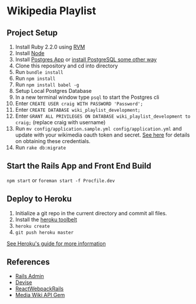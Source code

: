 # Wikipedia Playlist

## Project Setup

1. Install Ruby 2.2.0 using [RVM](https://rvm.io/rvm/install)
2. Install [Node](https://nodejs.org/en/)
3. Install [Postgres App](http://postgresapp.com/) or [install PostgreSQL some other way](http://www.postgresql.org/download/)
4. Clone this repository and cd into directory
5. Run `bundle install`
6. Run `npm install`
7. Run `npm install babel -g`
8. Setup Local Postgres Database
  1. In a new terminal window type `psql` to start the Postgres cli
  2. Enter `CREATE USER craig WITH PASSWORD 'Password';`
  3. Enter `CREATE DATABASE wiki_playlist_development;`
  4. Enter `GRANT ALL PRIVILEGES ON DATABASE wiki_playlist_development to craig;` (replace craig with username)
9. Run `mv config/application.sample.yml config/application.yml` and update with your wikimedia oauth token and secret. [See here](https://github.com/WikiEducationFoundation/WikiEduDashboard/blob/master/docs/oauth.md) for details on obtaining these credentials.
10. Run `rake db:migrate`


## Start the Rails App and Front End Build

`npm start` or `foreman start -f Procfile.dev`

## Deploy to Heroku

1. Initialize a git repo in the current directory and commit all files.
2. Install the [heroku toolbelt](https://toolbelt.heroku.com/)
3. `heroku create`
4. `git push heroku master`

[See Heroku's guide for more information](https://devcenter.heroku.com/articles/getting-started-with-rails4)


## References

- [Rails Admin](https://github.com/sferik/rails_admin)
- [Devise](https://github.com/plataformatec/devise)
- [ReactWebpackRails](https://github.com/netguru/react_webpack_rails)
- [Media Wiki API Gem](https://github.com/wikimedia/mediawiki-ruby-api)